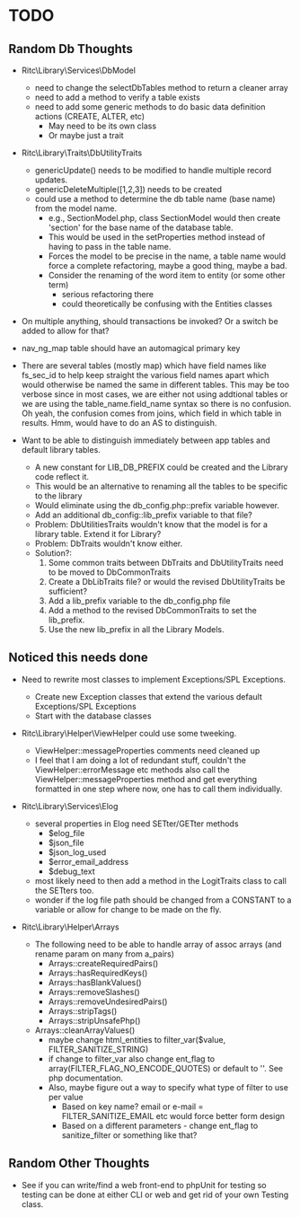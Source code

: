 # TODO

## Random Db Thoughts

* Ritc\Library\Services\DbModel
    - need to change the selectDbTables method to return a cleaner array
    - need to add a method to verify a table exists
    - need to add some generic methods to do basic data definition actions (CREATE, ALTER, etc)
        * May need to be its own class
        * Or maybe just a trait

* Ritc\Library\Traits\DbUtilityTraits
    - genericUpdate() needs to be modified to handle multiple record updates.
    - genericDeleteMultiple([1,2,3]) needs to be created
    - could use a method to determine the db table name (base name) from the model name.
        * e.g., SectionModel.php, class SectionModel would then create 'section' for the base name of the
          database table. 
        * This would be used in the setProperties method instead of having to pass in the table name. 
        * Forces the model to be precise in the name, a table name would force a complete refactoring, 
          maybe a good thing, maybe a bad. 
        * Consider the renaming of the word item to entity (or some other term)
          - serious refactoring there
          - could theoretically be confusing with the Entities classes

* On multiple anything, should transactions be invoked? Or a switch be added to allow for that?

* nav_ng_map table should have an automagical primary key

* There are several tables (mostly map) which have field names like fs_sec_id to help keep straight
  the various field names apart which would otherwise be named the same in different tables.
  This may be too verbose since in most cases, we are either not using addtional tables
  or we are using the table_name.field_name syntax so there is no confusion. Oh yeah, the confusion
  comes from joins, which field in which table in results. Hmm, would have to do an AS to distinguish.

* Want to be able to distinguish immediately between app tables and default library tables.
    - A new constant for LIB_DB_PREFIX could be created and the Library code reflect it. 
    - This would be an alternative to renaming all the tables to be specific to the library
    - Would eliminate using the db_config.php::prefix variable however. 
    - Add an additional db_config::lib_prefix variable to that file?
    - Problem: DbUtilitiesTraits wouldn't know that the model is for a library table. Extend it for Library?
    - Problem: DbTraits wouldn't know either.
    - Solution?:
        1. Some common traits between DbTraits and DbUtilityTraits need to be moved to DbCommonTraits
        2. Create a DbLibTraits file? or would the revised DbUtilityTraits be sufficient?
        3. Add a lib_prefix variable to the db_config.php file
        4. Add a method to the revised DbCommonTraits to set the lib_prefix.
        5. Use the new lib_prefix in all the Library Models.
  
 
## Noticed this needs done

* Need to rewrite most classes to implement Exceptions/SPL Exceptions.
    - Create new Exception classes that extend the various default Exceptions/SPL Exceptions
    - Start with the database classes
* Ritc\Library\Helper\ViewHelper could use some tweeking.
    - ViewHelper::messageProperties comments need cleaned up
    - I feel that I am doing a lot of redundant stuff, couldn't the ViewHelper::errorMessage etc
      methods also call the ViewHelper::messageProperties method and get everything formatted in one
      step where now, one has to call them individually. 

* Ritc\Library\Services\Elog
    - several properties in Elog need SETter/GETter methods
        * $elog_file
        * $json_file
        * $json_log_used
        * $error_email_address
        * $debug_text
    - most likely need to then add a method in the LogitTraits class to call the SETters too.
    - wonder if the log file path should be changed from a CONSTANT to a variable or allow for change
      to be made on the fly.
      
* Ritc\Library\Helper\Arrays
    - The following need to be able to handle array of assoc arrays (and rename param on many from a_pairs)
        - Arrays::createRequiredPairs()
        - Arrays::hasRequiredKeys()
        - Arrays::hasBlankValues()
        - Arrays::removeSlashes()
        - Arrays::removeUndesiredPairs()
        - Arrays::stripTags()
        - Arrays::stripUnsafePhp()
    - Arrays::cleanArrayValues() 
        - maybe change html_entities to filter_var($value, FILTER_SANITIZE_STRING)
        - if change to filter_var also change ent_flag to array(FILTER_FLAG_NO_ENCODE_QUOTES) or default to ''. See php documentation.
        - Also, maybe figure out a way to specify what type of filter to use per value
          * Based on key name? email or e-mail = FILTER_SANITIZE_EMAIL etc would force better form design
          * Based on a different parameters - change ent_flag to sanitize_filter or something like that?
      
## Random Other Thoughts

* See if you can write/find a web front-end to phpUnit for testing so testing can be
  done at either CLI or web and get rid of your own Testing class.
        
